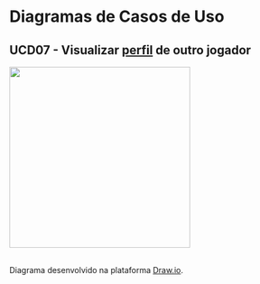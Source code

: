 # Diagramas de Casos de Uso

## UCD07 - Visualizar <a href="../../lexico/#perfil">perfil</a> de outro jogador 

<div class="toolgrid">
	<div>
        <img height="320px" src="../imagens/visualizar_outro_jogador.png"> 
    </div>
</div>

</br>
<p align="justify">Diagrama desenvolvido na plataforma <a href = "https://app.diagrams.net/">Draw.io</a>.</p>